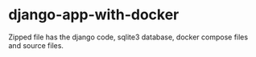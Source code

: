 # django-app-with-docker

Zipped file has the django code, sqlite3 database, docker compose files and source files.

